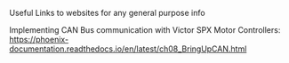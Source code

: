 Useful Links to websites for any general purpose info

Implementing CAN Bus communication with Victor SPX Motor Controllers:
https://phoenix-documentation.readthedocs.io/en/latest/ch08_BringUpCAN.html
